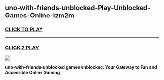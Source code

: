 
## uno-with-friends-unblocked-Play-Unblocked-Games-Online-izm2m
<h3>
<a href="https://premium76.site?title=uno-with-friends-unblocked&ref=25A">CLICK TO PLAY</a></h3>
<hr>

<h3>
<a href="https://premium76.site?title=uno-with-friends-unblocked&ref=25A">CLICK 2 PLAY</a>
  
</h3>

<a href="https://premium76.site?title=uno-with-friends-unblocked&ref=25A"><img src="https://clearcache.store/games.png"></a>


**uno-with-friends-unblocked games unblocked: Your Gateway to Fun and Accessible Online Gaming**
